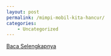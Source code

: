 ```yaml
---
layout: post
permalink: /mimpi-mobil-kita-hancur/
categories:
    - Uncategorized
---
```


[Baca Selengkapnya](/10)